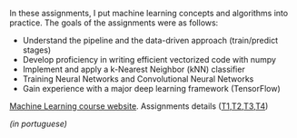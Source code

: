 In these assignments, I put machine learning concepts and algorithms into practice. The goals of the assignments were as follows:

- Understand the pipeline and the data-driven approach (train/predict stages)
- Develop proficiency in writing efficient vectorized code with numpy
- Implement and apply a k-Nearest Neighbor (kNN) classifier
- Training Neural Networks and Convolutional Neural Networks 
- Gain experience with a major deep learning framework (TensorFlow)

[Machine Learning course website](https://eic.cefet-rj.br/~ebezerra/ml2018/). Assignments details ([T1](https://eic.cefet-rj.br/~ebezerra/wp-content/uploads/2018/05/am-trabalho01-2018.pdf),[T2](https://eic.cefet-rj.br/~ebezerra/wp-content/uploads/2018/05/am-trabalho02-2018.pdf),[T3](https://eic.cefet-rj.br/~ebezerra/wp-content/uploads/2018/05/am-2018-trabalho03.pdf),[T4](https://eic.cefet-rj.br/~ebezerra/wp-content/uploads/2018/05/am-2018-trabalho04.pdf))

*(in portuguese)*